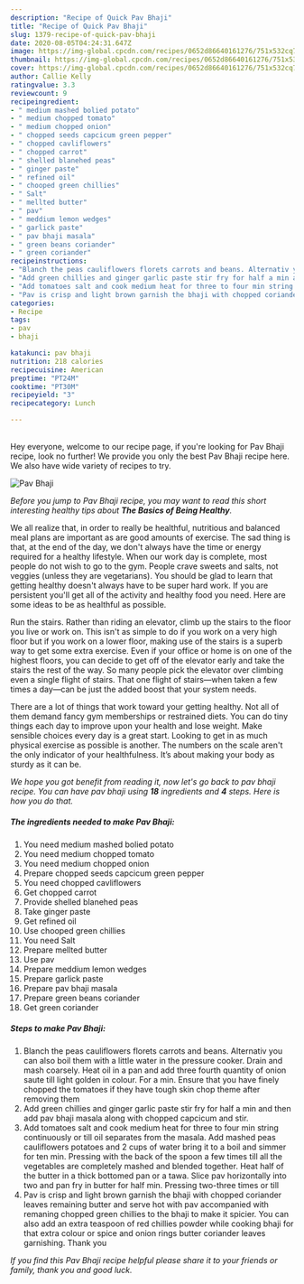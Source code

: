 ```yaml
---
description: "Recipe of Quick Pav Bhaji"
title: "Recipe of Quick Pav Bhaji"
slug: 1379-recipe-of-quick-pav-bhaji
date: 2020-08-05T04:24:31.647Z
image: https://img-global.cpcdn.com/recipes/0652d86640161276/751x532cq70/pav-bhaji-recipe-main-photo.jpg
thumbnail: https://img-global.cpcdn.com/recipes/0652d86640161276/751x532cq70/pav-bhaji-recipe-main-photo.jpg
cover: https://img-global.cpcdn.com/recipes/0652d86640161276/751x532cq70/pav-bhaji-recipe-main-photo.jpg
author: Callie Kelly
ratingvalue: 3.3
reviewcount: 9
recipeingredient:
- " medium mashed bolied potato"
- " medium chopped tomato"
- " medium chopped onion"
- " chopped seeds capcicum green pepper"
- " chopped cavliflowers"
- " chopped carrot"
- " shelled blanehed peas"
- " ginger paste"
- " refined oil"
- " chooped green chillies"
- " Salt"
- " mellted butter"
- " pav"
- " meddium lemon wedges"
- " garlick paste"
- " pav bhaji masala"
- " green beans coriander"
- " green coriander"
recipeinstructions:
- "Blanch the peas cauliflowers florets carrots and beans. Alternativ you can also boil them with a little water in the pressure cooker. Drain and mash coarsely. Heat oil in a pan and add three fourth quantity of onion saute till light golden in colour. For a min. Ensure that you have finely chopped the tomatoes if they have tough skin chop theme after removing them"
- "Add green chillies and ginger garlic paste stir fry for half a min and then add pav bhaji masala along with chopped capcicum and stir."
- "Add tomatoes salt and cook medium heat for three to four min string continuously or till oil separates from the masala. Add mashed peas cauliflowers potatoes and 2 cups of water bring it to a boil and simmer for ten min. Pressing with the back of the spoon a few times till all the vegetables are completely mashed and blended together. Heat half of the butter in a thick bottomed pan or a tawa. Slice pav horizontally into two and pan fry in butter for half min. Pressing two-three times or till"
- "Pav is crisp and light brown garnish the bhaji with chopped coriander leaves remaining butter and serve hot with pav accompanied with remaning chopped green chillies to the bhaji to make it spicier. You can also add an extra teaspoon of red chillies powder while cooking bhaji for that extra colour or spice and onion rings butter coriander leaves garnishing. Thank you"
categories:
- Recipe
tags:
- pav
- bhaji

katakunci: pav bhaji 
nutrition: 218 calories
recipecuisine: American
preptime: "PT24M"
cooktime: "PT30M"
recipeyield: "3"
recipecategory: Lunch

---
```

<br>
Hey everyone, welcome to our recipe page, if you're looking for Pav Bhaji recipe, look no further! We provide you only the best Pav Bhaji recipe here. We also have wide variety of recipes to try.
<br>


![Pav Bhaji](https://img-global.cpcdn.com/recipes/0652d86640161276/751x532cq70/pav-bhaji-recipe-main-photo.jpg)

<i>Before you jump to Pav Bhaji recipe, you may want to read this short interesting healthy tips about <strong>The Basics of Being Healthy</strong>.</i>

We all realize that, in order to really be healthful, nutritious and balanced meal plans are important as are good amounts of exercise. The sad thing is that, at the end of the day, we don't always have the time or energy required for a healthy lifestyle. When our work day is complete, most people do not wish to go to the gym. People crave sweets and salts, not veggies (unless they are vegetarians). You should be glad to learn that getting healthy doesn't always have to be super hard work. If you are persistent you'll get all of the activity and healthy food you need. Here are some ideas to be as healthful as possible.

Run the stairs. Rather than riding an elevator, climb up the stairs to the floor you live or work on. This isn't as simple to do if you work on a very high floor but if you work on a lower floor, making use of the stairs is a superb way to get some extra exercise. Even if your office or home is on one of the highest floors, you can decide to get off of the elevator early and take the stairs the rest of the way. So many people pick the elevator over climbing even a single flight of stairs. That one flight of stairs—when taken a few times a day—can be just the added boost that your system needs. 

There are a lot of things that work toward your getting healthy. Not all of them demand fancy gym memberships or restrained diets. You can do tiny things each day to improve upon your health and lose weight. Make sensible choices every day is a great start. Looking to get in as much physical exercise as possible is another. The numbers on the scale aren't the only indicator of your healthfulness. It’s about making your body as sturdy as it can be. 


<i>We hope you got benefit from reading it, now let's go back to pav bhaji recipe. You can have pav bhaji using <strong>18</strong> ingredients and <strong>4</strong> steps. Here is how you do that.
</i>

##### The ingredients needed to make Pav Bhaji:

1. You need  medium mashed bolied potato
1. You need  medium chopped tomato
1. You need  medium chopped onion
1. Prepare  chopped seeds capcicum green pepper
1. You need  chopped cavliflowers
1. Get  chopped carrot
1. Provide  shelled blanehed peas
1. Take  ginger paste
1. Get  refined oil
1. Use  chooped green chillies
1. You need  Salt
1. Prepare  mellted butter
1. Use  pav
1. Prepare  meddium lemon wedges
1. Prepare  garlick paste
1. Prepare  pav bhaji masala
1. Prepare  green beans coriander
1. Get  green coriander


##### Steps to make Pav Bhaji:

1. Blanch the peas cauliflowers florets carrots and beans. Alternativ you can also boil them with a little water in the pressure cooker. Drain and mash coarsely. Heat oil in a pan and add three fourth quantity of onion saute till light golden in colour. For a min. Ensure that you have finely chopped the tomatoes if they have tough skin chop theme after removing them
1. Add green chillies and ginger garlic paste stir fry for half a min and then add pav bhaji masala along with chopped capcicum and stir.
1. Add tomatoes salt and cook medium heat for three to four min string continuously or till oil separates from the masala. Add mashed peas cauliflowers potatoes and 2 cups of water bring it to a boil and simmer for ten min. Pressing with the back of the spoon a few times till all the vegetables are completely mashed and blended together. Heat half of the butter in a thick bottomed pan or a tawa. Slice pav horizontally into two and pan fry in butter for half min. Pressing two-three times or till
1. Pav is crisp and light brown garnish the bhaji with chopped coriander leaves remaining butter and serve hot with pav accompanied with remaning chopped green chillies to the bhaji to make it spicier. You can also add an extra teaspoon of red chillies powder while cooking bhaji for that extra colour or spice and onion rings butter coriander leaves garnishing. Thank you


<i>If you find this Pav Bhaji recipe helpful please share it to your friends or family, thank you and good luck.</i>
